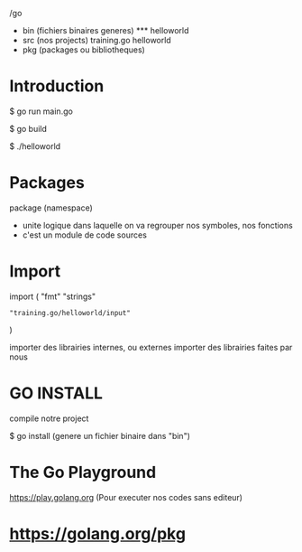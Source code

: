 /go
 - bin (fichiers binaires generes)
    *** helloworld
 - src (nos projects)
    training.go
     helloworld
 - pkg (packages ou bibliotheques)
      

# Introduction
$ go run main.go

$ go build

$ ./helloworld


# Packages
package (namespace)
- unite logique dans laquelle on va regrouper nos symboles, nos fonctions
- c'est un module de code sources


# Import

import (
	"fmt"
	"strings"

	"training.go/helloworld/input"
)

importer des librairies internes, ou externes
importer des librairies faites par nous


# GO INSTALL
compile notre project

$ go install (genere un fichier binaire dans "bin")


# The Go Playground
https://play.golang.org (Pour executer nos codes sans editeur)


# https://golang.org/pkg





